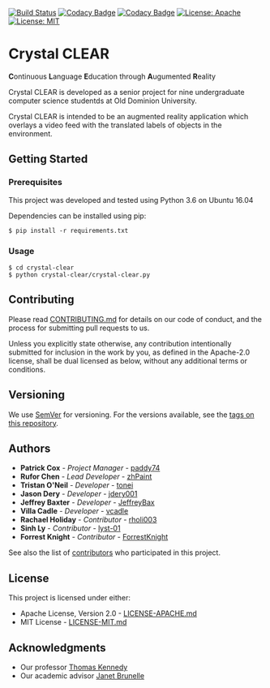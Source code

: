 [![Build Status](https://travis-ci.org/paddy74/crystal-clear.svg?branch=master)](https://travis-ci.org/paddy74/crystal-clear)
[![Codacy Badge](https://api.codacy.com/project/badge/Grade/17fd79b0fb414acc86d791d68c7c4ac0)](https://www.codacy.com/app/paddy74/crystal-clear?utm_source=github.com&amp;utm_medium=referral&amp;utm_content=paddy74/crystal-clear&amp;utm_campaign=Badge_Grade)
[![Codacy Badge](https://api.codacy.com/project/badge/Coverage/17fd79b0fb414acc86d791d68c7c4ac0)](https://www.codacy.com/app/paddy74/crystal-clear?utm_source=github.com&utm_medium=referral&utm_content=paddy74/crystal-clear&utm_campaign=Badge_Coverage)
[![License: Apache](https://img.shields.io/badge/License-Apache%202.0-blue.svg)](https://opensource.org/licenses/Apache-2.0)
[![License: MIT](https://img.shields.io/badge/License-MIT-yellow.svg)](https://opensource.org/licenses/MIT)

# Crystal CLEAR

**C**ontinuous **L**anguage **E**ducation through **A**ugumented **R**eality

Crystal CLEAR is developed as a senior project for nine undergraduate computer science studentds at Old Dominion University.

Crystal CLEAR is intended to be an augmented reality application which overlays a video feed with the translated labels of objects in the environment.

## Getting Started

### Prerequisites
This project was developed and tested using Python 3.6 on Ubuntu 16.04

Dependencies can be installed using pip:
```
$ pip install -r requirements.txt
```

### Usage
```
$ cd crystal-clear
$ python crystal-clear/crystal-clear.py
```

## Contributing

Please read [CONTRIBUTING.md](CONTRIBUTING.md) for details on our code of conduct, and the process for submitting pull requests to us.

Unless you explicitly state otherwise, any contribution intentionally submitted for inclusion in the work by you, as defined in the Apache-2.0 license, shall be dual licensed as below, without any additional terms or conditions.

## Versioning

We use [SemVer](http://semver.org/) for versioning. For the versions available, see the [tags on this repository](tags).

## Authors

* **Patrick Cox** - *Project Manager* - [paddy74](https://github.com/paddy74)
* **Rufor Chen** - *Lead Developer* - [zhPaint](https://github.com/zhPaint)
* **Tristan O'Neil** - *Developer* - [tonei](https://github.com/tonei)
* **Jason Dery** - *Developer* - [jdery001](https://github.com/jdery001)
* **Jeffrey Baxter** - *Developer* - [JeffreyBax](https://github.com/JeffreyBax)
* **Villa Cadle** - *Developer* - [vcadle](https://github.com/vcadle)
* **Rachael Holiday** - *Contributor* - [rholi003](https://github.com/rholi003)
* **Sinh Ly** - *Contributor* - [lyst-01](https://github.com/lyst-01)
* **Forrest Knight** - *Contributor* - [ForrestKnight](https://github.com/ForrestKnight)

See also the list of [contributors](graphs/contributors) who participated in this project.

## License

This project is licensed under either:
* Apache License, Version 2.0 - [LICENSE-APACHE.md](LICENSE-APACHE.md)
* MIT License - [LICENSE-MIT.md](LICENSE-MIT.md)

## Acknowledgments

* Our professor [Thomas Kennedy](http://www.cs.odu.edu/~tkennedy/)
* Our academic advisor [Janet Brunelle](http://www.cs.odu.edu/~brunelle/)
